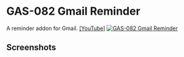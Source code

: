 # GAS-082 Gmail Reminder

A reminder addon for Gmail. [[YouTube]](https://youtu.be/bYmDyGc5vds)
[![GAS-082 Gmail Reminder](https://user-images.githubusercontent.com/16481229/129334577-2bfbf30f-3458-4534-b87c-5f3d3388d8d7.png)
](https://youtu.be/bYmDyGc5vds)

## Screenshots
